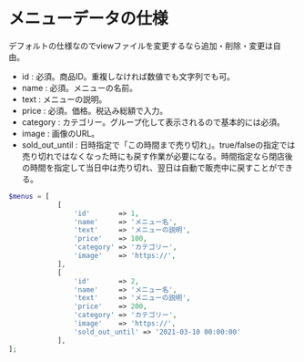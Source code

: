 # メニューデータの仕様

デフォルトの仕様なのでviewファイルを変更するなら追加・削除・変更は自由。

- id : 必須。商品ID。重複しなければ数値でも文字列でも可。
- name : 必須。メニューの名前。
- text : メニューの説明。
- price : 必須。価格。税込み総額で入力。
- category : カテゴリー。グループ化して表示されるので基本的には必須。
- image : 画像のURL。
- sold_out_until : 日時指定で「この時間まで売り切れ」。true/falseの指定では売り切れではなくなった時にも戻す作業が必要になる。時間指定なら閉店後の時間を指定して当日中は売り切れ、翌日は自動で販売中に戻すことができる。

```php
$menus = [
            [
                'id'       => 1,
                'name'     => 'メニュー名',
                'text'     => 'メニューの説明',
                'price'    => 100,
                'category' => 'カテゴリー',
                'image'    => 'https://',
            ],
            [
                'id'       => 2,
                'name'     => 'メニュー名',
                'text'     => 'メニューの説明',
                'price'    => 200,
                'category' => 'カテゴリー',
                'image'    => 'https://',
                'sold_out_until' => '2021-03-10 00:00:00'
            ],
];
```
